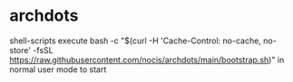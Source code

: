 # archdots
shell-scripts
execute bash -c "$(curl -H 'Cache-Control: no-cache, no-store' -fsSL https://raw.githubusercontent.com/nocis/archdots/main/bootstrap.sh)" in normal user mode to start
